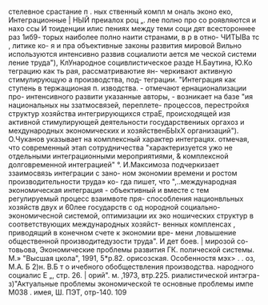 стелевное срастание п . ных
ственный компл м ональ эконо
еко, Интеграционные | НЫЙ преиалох
роц „.
лее полно про со
роявляются и нахо ссы И тоиденции илис
пениях между теми соци дят всестороннее раз 1иб9-
торых наиболее полно наити странами, в р в отно-
ЧИТЫВа тс , литике ко-
я и пра
объективные законы развития мировой Вильно используются
интенсивно развив социалиоти
ается ме ческой системи
ление труда"), КлУнародное социвлистическое разде
Н.Баутина, Ю.Ко
теграцию как ть рая, рассматриваютие ян-
черкивают активную стимулирующую а производства, под-
теграции. "Интеграция как ступень в тержащионая п.
изводства. - отмечают ернационализации про-
интенсивного развити указанные авторы, - возникает на базе
"ия национальных ны ззатмосвязей, переплете-
процессов, перестройхя
структур хозяйства интегрирующихся страЕ, происходящей изя
активной стимулирующей деятельности государствениых оргахоз
и мехдународных экономических и хозяйственБЫхХ организаций").
О.Чуканов указывает на комплексный характер интеграцях.
отмечая, что современный этап сотрудничества "характеризуется
ужо не отдельными интеграционными мероприятиями, & комплексной
долговременной интеграцией" °.
И.Максимоза подчеркизает ззаимосвязь интеграции с зано-
ном экономии времени и ростом производительности труда» ко-
гда пишет, что ",..международная экономическая интеграция -
объективный и вместе с тем регулируемый процесс взаимвоте пря-
способления национвльных хозяйств двух и 60лее государств с од
нородной социально-экономичесной системой, оптимизации их эко
ношических структур в соответствующих международных хозяйст-
венных компленсах , приводящий в конечном счете к экономии вре-
мени ‚повышение общественной производитедузости труда". И дет
боев. | мирозой со-
товьова, Экономические проблемы развития
ГК. полической системы. М.» "Высшая цкола", 1991, 5*р.82.
орисозская. Особенностя мэх>
. . оз, М.А. Б
2)н. В.Б т о ичебного обобществления производства.
народного социалис
Е „, стр. 26. |
орий". м. ‚1973, втр.225.
риалистической интэгра-
з)"Актуальные проблемы экономической те
основные проблемы импе
М038 .
имея, Ш. ПЭТ, отр-140.
109
